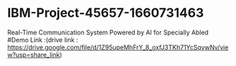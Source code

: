 # IBM-Project-45657-1660731463
Real-Time Communication System Powered by AI for Specially Abled
#Demo Link :(drive link : https://drive.google.com/file/d/1Z95upeMhFrY_8_oxfJ3TKh71YcSqywNv/view?usp=share_link)
